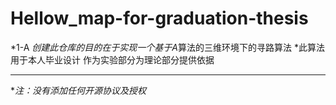 # Hellow_map-for-graduation-thesis
*1-A
*创建此仓库的目的在于实现一个基于A*算法的三维环境下的寻路算法
*此算法用于本人毕业设计 作为实验部分为理论部分提供依据
***
**注：没有添加任何开源协议及授权*
